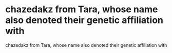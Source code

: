 # chazedakz from Tara, whose name also denoted their genetic affiliation with

chazedakz from Tara, whose name also denoted their genetic affiliation with